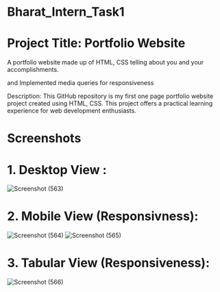 # Bharat_Intern_Task1

# Project Title: Portfolio Website 

A portfolio website made up of HTML,
CSS telling about you and your
accomplishments.

and Implemented media queries for responsiveness

Description:
This GitHub repository is my first one page portfolio website project created using HTML, CSS. This project offers a practical learning experience for web development enthusiasts. 

# Screenshots

# 1. Desktop View :
![Screenshot (563)](https://github.com/Saikat199919/Bharat_Intern_Task1/assets/121059137/d0563eb4-04d3-4de8-baa4-fe150d43f764)

# 2. Mobile View (Responsivness):

![Screenshot (564)](https://github.com/Saikat199919/Bharat_Intern_Task1/assets/121059137/d3154889-8518-459d-9da6-3c70cd999750)
![Screenshot (565)](https://github.com/Saikat199919/Bharat_Intern_Task1/assets/121059137/1b2da5f1-38d8-4b97-a3c2-4153418d163d)

# 3. Tabular View (Responsiveness):

![Screenshot (566)](https://github.com/Saikat199919/Bharat_Intern_Task1/assets/121059137/a22ec7d0-d6a4-4bfb-91d2-adde428d8221)
